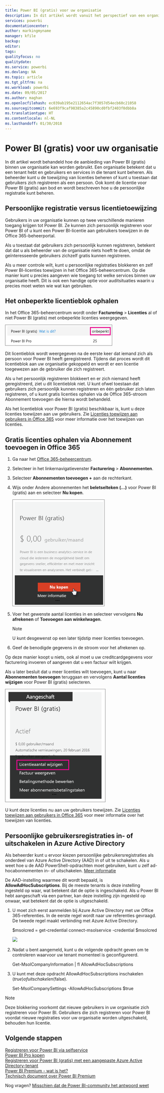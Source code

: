```yaml
---
title: Power BI (gratis) voor uw organisatie
description: In dit artikel wordt vanuit het perspectief van een organisatie behandeld welke opties u voor Power BI (gratis) hebt. Als u de beheerder van uw tenant bent, wordt hier beschreven hoe u gratis registraties beheert.
services: powerbi
documentationcenter: 
author: markingmyname
manager: kfile
backup: 
editor: 
tags: 
qualityfocus: no
qualitydate: 
ms.service: powerbi
ms.devlang: NA
ms.topic: article
ms.tgt_pltfrm: na
ms.workload: powerbi
ms.date: 09/05/2017
ms.author: maghan
ms.openlocfilehash: ec039ab195e2112654ac7f3057d54ecb60c21058
ms.sourcegitcommit: 6e693f9caf98385a2c45890cd0fbf2403f0dbb8a
ms.translationtype: HT
ms.contentlocale: nl-NL
ms.lasthandoff: 01/30/2018
---
```

# <a name="power-bi-free-in-your-organization"></a>Power BI (gratis) voor uw organisatie
In dit artikel wordt behandeld hoe de aanbieding van Power BI (gratis) binnen uw organisatie kan worden gebruikt. Een organisatie betekent dat u een tenant hebt en gebruikers en services in die tenant kunt beheren. Als beheerder kunt u de toewijzing van licenties beheren of kunt u toestaan dat gebruikers zich registreren als een persoon. Ook komt de licentie voor Power BI (gratis) aan bod en wordt beschreven hoe u de persoonlijke registratie kunt beheren.

## <a name="individual-sign-up-versus-license-assignment"></a>Persoonlijke registratie versus licentietoewijzing
Gebruikers in uw organisatie kunnen op twee verschillende manieren toegang krijgen tot Power BI. Ze kunnen zich persoonlijk registreren voor Power BI of u kunt een Power BI-licentie aan gebruikers toewijzen in de Office 365-beheerportal.

Als u toestaat dat gebruikers zich persoonlijk kunnen registreren, betekent dat dat u als beheerder van de organisatie niets hoeft te doen, omdat de geïnteresseerde gebruikers zichzelf gratis kunnen registreren.

Als u meer controle wilt, kunt u persoonlijke registraties blokkeren en zelf Power BI-licenties toewijzen in het Office 365-beheercentrum. Op die manier kunt u precies aangeven wie toegang tot welke services binnen uw organisatie heeft. Dit is ook een handige optie voor auditsituaties waarin u precies moet weten wie wat kan gebruiken.

## <a name="how-to-get-the-unlimited-license-block"></a>Het onbeperkte licentieblok ophalen
In het Office 365-beheercentrum wordt onder **Facturering** > **Licenties** al of niet Power BI (gratis) met onbeperkte licenties weergegeven.

![](media/service-admin-service-free-in-your-organization/unlimited-licenses.png)

Dit licentieblok wordt weergegeven na de eerste keer dat iemand zich als persoon voor Power BI heeft geregistreerd. Tijdens dat proces wordt dit licentieblok aan uw organisatie gekoppeld en wordt er een licentie toegewezen aan de gebruiker die zich registreert.

Als u het persoonlijk registreren blokkeert en er zich niemand heeft geregistreerd, ziet u dit licentieblok niet. U kunt ofwel toestaan dat gebruikers zich persoonlijk kunnen registreren en één gebruiker zich laten registreren, of u kunt gratis licenties ophalen via de Office 365-stroom Abonnement toevoegen die hierna wordt behandeld.

Als het licentieblok voor Power BI (gratis) beschikbaar is, kunt u deze licenties toewijzen aan uw gebruikers. Zie [Licenties toewijzen aan gebruikers in Office 365](https://support.office.com/article/Assign-or-unassign-licenses-for-Office-365-for-business-997596b5-4173-4627-b915-36abac6786dc) voor meer informatie over het toewijzen van licenties.

## <a name="getting-free-licenses-via-add-subscription-within-office-365"></a>Gratis licenties ophalen via Abonnement toevoegen in Office 365
1. Ga naar het [Office 365-beheercentrum](https://portal.office.com/admin/default.aspx).
2. Selecteer in het linkernavigatievenster **Facturering** > **Abonnementen**.
3. Selecteer **Abonnementen toevoegen +** aan de rechterkant.
4. Wijs onder Andere abonnementen het **beletselteken (...)** voor Power BI (gratis) aan en selecteer **Nu kopen**.
   
    ![](media/service-admin-service-free-in-your-organization/buy-powerbi-free.png)
5. Voer het gewenste aantal licenties in en selecteer vervolgens **Nu afrekenen** of **Toevoegen aan winkelwagen**.
   
   > [!NOTE]
   > U kunt desgewenst op een later tijdstip meer licenties toevoegen.
   > 
   > 
6. Geef de benodigde gegevens in de stroom voor het afrekenen op.

Op deze manier koopt u niets, ook al moet u uw creditcardgegevens voor facturering invoeren of aangeven dat u een factuur wilt krijgen.

Als u later besluit dat u meer licenties wilt toevoegen, kunt u naar **Abonnementen toevoegen** teruggaan en vervolgens **Aantal licenties wijzigen** voor Power BI (gratis) selecteren.

![](media/service-admin-service-free-in-your-organization/change-license-quantity.png)

U kunt deze licenties nu aan uw gebruikers toewijzen. Zie [Licenties toewijzen aan gebruikers in Office 365](https://support.office.com/article/Assign-or-unassign-licenses-for-Office-365-for-business-997596b5-4173-4627-b915-36abac6786dc) voor meer informatie over het toewijzen van licenties.

## <a name="enable-or-disable-individual-user-sign-up-in-azure-active-directory"></a>Persoonlijke gebruikersregistraties in- of uitschakelen in Azure Active Directory
Als beheerder kunt u ervoor kiezen persoonlijke gebruikersregistraties als onderdeel van Azure Active Directory (AAD) in of uit te schakelen. Als u weet hoe u de AAD PowerShell-opdrachten moet gebruiken, kunt u zelf ad-hocabonnementen in- of uitschakelen. [Meer informatie](https://technet.microsoft.com/library/jj151815.aspx)

De AAD-instelling waarmee dit wordt bepaald, is **AllowAdHocSubscriptions**. Bij de meeste tenants is deze instelling ingesteld op waar, wat betekent dat de optie is ingeschakeld. Als u Power BI hebt aangeschaft via een partner, kan deze instelling zijn ingesteld op onwaar, wat betekent dat de optie is uitgeschakeld.

1. U moet zich eerst aanmelden bij Azure Active Directory met uw Office 365-referenties. In de eerste regel wordt naar uw referenties gevraagd. De tweede regel maakt verbinding met Azure Active Directory.
   
     $msolcred = get-credential   connect-msolservice -credential $msolcred
   
   ![](media/service-admin-service-free-in-your-organization/aad-signin.png)
2. Nadat u bent aangemeld, kunt u de volgende opdracht geven om te controleren waarvoor uw tenant momenteel is geconfigureerd.
   
     Get-MsolCompanyInformation | fl AllowAdHocSubscriptions
3. U kunt met deze opdracht AllowAdHocSubscriptions inschakelen ($true) of uitschakelen ($false).
   
     Set-MsolCompanySettings -AllowAdHocSubscriptions $true

> [!NOTE]
> Deze blokkering voorkomt dat nieuwe gebruikers in uw organisatie zich registreren voor Power BI. Gebruikers die zich registreren voor Power BI voordat nieuwe registraties voor uw organisatie worden uitgeschakeld, behouden hun licentie.
> 
> 

## <a name="next-steps"></a>Volgende stappen
[Registreren voor Power BI via selfservice](service-self-service-signup-for-power-bi.md)  
[Power BI Pro kopen](service-admin-purchasing-power-bi-pro.md)  
[Registreren voor Power BI (gratis) met een aangepaste Azure Active Directory-tenant](developer/create-an-azure-active-directory-tenant.md)  
[Power BI Premium - wat is het?](service-premium.md)  
[Technisch document over Power BI Premium](https://aka.ms/pbipremiumwhitepaper)  

Nog vragen? [Misschien dat de Power BI-community het antwoord weet](http://community.powerbi.com/)

